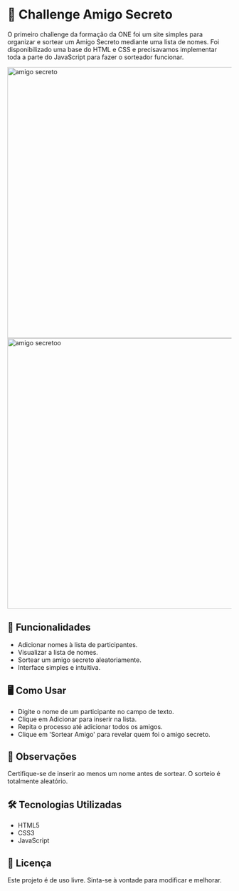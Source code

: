 # 🎁 Challenge Amigo Secreto

O primeiro challenge da formação da ONE foi um site simples para organizar e sortear um Amigo Secreto mediante uma lista de nomes.
Foi disponibilizado uma base do HTML e CSS e precisavamos implementar toda a parte do JavaScript para fazer o sorteador funcionar. 

<img width="1348" height="608" alt="amigo secreto" src="https://github.com/user-attachments/assets/023e0915-3f90-4794-873c-464c8a53d254" />


<img width="1351" height="607" alt="amigo secretoo" src="https://github.com/user-attachments/assets/17bc44ae-b95e-4a4f-b518-bbf2a41cfbe3" />



## 🚀 Funcionalidades
- Adicionar nomes à lista de participantes.
- Visualizar a lista de nomes.
- Sortear um amigo secreto aleatoriamente.
- Interface simples e intuitiva.


## 🖥️ Como Usar
- Digite o nome de um participante no campo de texto.
- Clique em Adicionar para inserir na lista.
- Repita o processo até adicionar todos os amigos.
- Clique em 'Sortear Amigo' para revelar quem foi o amigo secreto.

## 📌 Observações
Certifique-se de inserir ao menos um nome antes de sortear.
O sorteio é totalmente aleatório.

## 🛠️ Tecnologias Utilizadas
- HTML5
- CSS3
- JavaScript 

## 📄 Licença
Este projeto é de uso livre. Sinta-se à vontade para modificar e melhorar.
